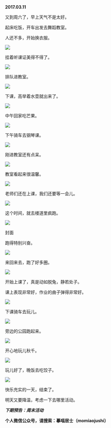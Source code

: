 
          
            
**2017.03.11**

又到周六了，早上天气不是太好。

起床吃饭，开车出发去舞蹈教室。

人还不多，开始换衣服。




![](//upload-images.jianshu.io/upload_images/51001-b8d8f2414181d243.jpg)




挂着听课证美得不得了。




![](//upload-images.jianshu.io/upload_images/51001-dc87c388bb23eb9d.jpg)




排队进教室。




![](//upload-images.jianshu.io/upload_images/51001-0549592d95e68a50.jpg)




下课，高举着水壶就出来了。




![](//upload-images.jianshu.io/upload_images/51001-69a262872a56dc39.jpg)




中午回家吃芒果。




![](//upload-images.jianshu.io/upload_images/51001-d0594997d6dc9526.jpg)




下午骑车去钢琴课。




![](//upload-images.jianshu.io/upload_images/51001-0c5cd4018783c9b4.jpg)




刚进教室还有点呆。




![](//upload-images.jianshu.io/upload_images/51001-7fc9c5e5378e9dce.jpg)




教室看起来很温馨。




![](//upload-images.jianshu.io/upload_images/51001-eaad78ec721a5814.jpg)




老师们还在上课，我们还要等一会儿。




![](//upload-images.jianshu.io/upload_images/51001-e2578a1e0deddb85.jpg)




这个时间，就去楼道里疯跑。




![](//upload-images.jianshu.io/upload_images/51001-833ee1c3ff2d8e62.jpg)

封面


跑得特别兴奋。




![](//upload-images.jianshu.io/upload_images/51001-0d5bf7989ff588c7.jpg)




来回来去，跑了好多圈。




![](//upload-images.jianshu.io/upload_images/51001-23b2a012ecfb6592.jpg)




开始上课了，真是动如脱兔，静若处子。

课上表现非常好，作业的曲子弹得非常好。




![](//upload-images.jianshu.io/upload_images/51001-096963fa96a92ed5.jpg)




下课骑车去玩儿。




![](//upload-images.jianshu.io/upload_images/51001-c5e1e131ccc28344.jpg)




旁边的公园跑起来。




![](//upload-images.jianshu.io/upload_images/51001-135aff46261a56b9.jpg)




开心地玩儿秋千。




![](//upload-images.jianshu.io/upload_images/51001-5889375c5e170de5.jpg)




玩儿好了，晚饭去吃饺子。




![](//upload-images.jianshu.io/upload_images/51001-419d2bb687557950.jpg)




快乐充实的一天，结束了。

明天又要降温，考虑一下去哪里活动。


***下期预告：周末活动***


**个人微信公众号，请搜索：摹喵居士（momiaojushi）**

          
        